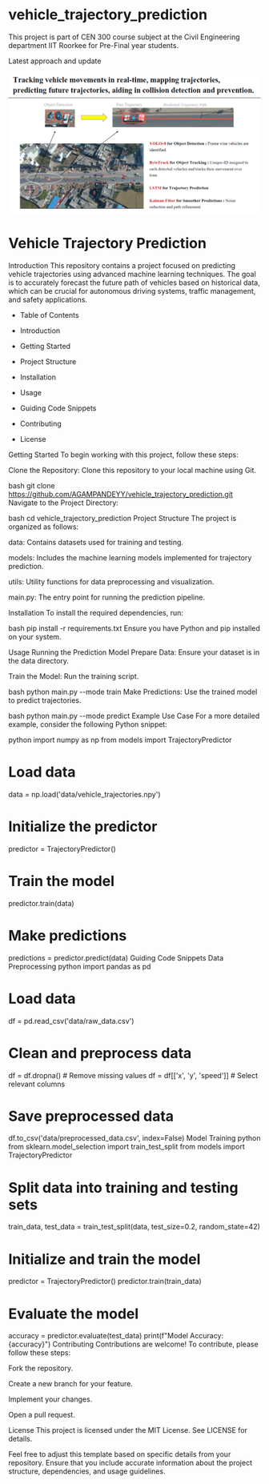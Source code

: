 # vehicle_trajectory_prediction
This project is part of CEN 300 course subject at the Civil Engineering department IIT Roorkee for Pre-Final year students.


Latest approach and update

![pipeline](https://github.com/AGAMPANDEYY/vehicle_trajectory_prediction/blob/main/media/traj-pred-v1.png)

Vehicle Trajectory Prediction
==========================

Introduction
This repository contains a project focused on predicting vehicle trajectories using advanced machine learning techniques. The goal is to accurately forecast the future path of vehicles based on historical data, which can be crucial for autonomous driving systems, traffic management, and safety applications.

- Table of Contents
- Introduction

- Getting Started

- Project Structure

- Installation

- Usage

- Guiding Code Snippets

- Contributing

- License

Getting Started
To begin working with this project, follow these steps:

Clone the Repository: Clone this repository to your local machine using Git.

bash
git clone https://github.com/AGAMPANDEYY/vehicle_trajectory_prediction.git
Navigate to the Project Directory:

bash
cd vehicle_trajectory_prediction
Project Structure
The project is organized as follows:

data: Contains datasets used for training and testing.

models: Includes the machine learning models implemented for trajectory prediction.

utils: Utility functions for data preprocessing and visualization.

main.py: The entry point for running the prediction pipeline.

Installation
To install the required dependencies, run:

bash
pip install -r requirements.txt
Ensure you have Python and pip installed on your system.

Usage
Running the Prediction Model
Prepare Data: Ensure your dataset is in the data directory.

Train the Model: Run the training script.

bash
python main.py --mode train
Make Predictions: Use the trained model to predict trajectories.

bash
python main.py --mode predict
Example Use Case
For a more detailed example, consider the following Python snippet:

python
import numpy as np
from models import TrajectoryPredictor

# Load data
data = np.load('data/vehicle_trajectories.npy')

# Initialize the predictor
predictor = TrajectoryPredictor()

# Train the model
predictor.train(data)

# Make predictions
predictions = predictor.predict(data)
Guiding Code Snippets
Data Preprocessing
python
import pandas as pd

# Load data
df = pd.read_csv('data/raw_data.csv')

# Clean and preprocess data
df = df.dropna()  # Remove missing values
df = df[['x', 'y', 'speed']]  # Select relevant columns

# Save preprocessed data
df.to_csv('data/preprocessed_data.csv', index=False)
Model Training
python
from sklearn.model_selection import train_test_split
from models import TrajectoryPredictor

# Split data into training and testing sets
train_data, test_data = train_test_split(data, test_size=0.2, random_state=42)

# Initialize and train the model
predictor = TrajectoryPredictor()
predictor.train(train_data)

# Evaluate the model
accuracy = predictor.evaluate(test_data)
print(f"Model Accuracy: {accuracy}")
Contributing
Contributions are welcome! To contribute, please follow these steps:

Fork the repository.

Create a new branch for your feature.

Implement your changes.

Open a pull request.

License
This project is licensed under the MIT License. See LICENSE for details.

Feel free to adjust this template based on specific details from your repository. Ensure that you include accurate information about the project structure, dependencies, and usage guidelines.
